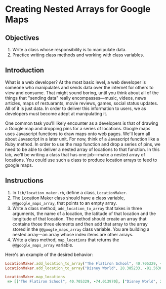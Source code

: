 # Creating Nested Arrays for Google Maps

## Objectives

1. Write a class whose responsibility is to manipulate data.
2. Practice writing class methods and working with class variables.

## Introduction

What is a web developer? At the most basic level, a web developer is someone who manipulates and sends data over the internet for others to view and consume. That might sound boring, until you think about all of the things that "sending data" really encompasses––music, videos, news articles, maps of restuarants, movie reviews, games, social status updates. All of it is just data. In order to deliver this information to users, we as developers must become adept at manipulating it. 

One common task you'll likely encounter as a developers is that of drawing a Google map and dropping pins for a series of locations. Google maps uses Javascript functions to draw maps onto web pages. We'll learn all about Javascript in a later unit. For now, think of a Javascript function like a Ruby method. In order to use the map function and drop a series of pins, we need to be able to deliver a nested array of locations to that function. In this lab, we'll be writing a class that has one job––make a nested array of locations. You could use such a class to produce location arrays to feed to google maps.

 

## Instructions

1. In `lib/location_maker.rb`, define a class, `LocationMaker`. 
2. The Location Maker class should have a class variable, `@@google_maps_array`, that points to an empty array. 
3. Write a class method, `add_location_to_array` that takes in three arguments, the name of a location, the latitude of that location and the longitude of that location. The method should create an array that contains those three elements and then add that array to the array stored in the `@@google_maps_array` class variable. You are building a nested array––an array whose index items are other arrays. 
4. Write a class method, `map_locations` that returns the `@@google_maps_array` variable. 

Here's an example of the desired behavior: 

```ruby
LocationMaker.add_location_to_array("The Flatiron School", 40.705329, -74.013970)
LocationMaker.add_location_to_array("Disney World", 28.385233, -81.563874)

LocationMaker.map_locations
 => [["The Flatiron School", 40.705329, -74.013970], ["Disney World", 28.385233, -81.563874]]
```


